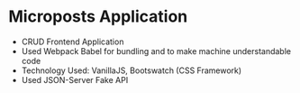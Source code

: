 # Microposts Application
* CRUD Frontend Application
* Used Webpack Babel for bundling and to make machine understandable code
* Technology Used: VanillaJS, Bootswatch (CSS Framework)
* Used JSON-Server Fake API
